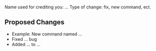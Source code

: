 Name used for crediting you: ...
Type of change: fix, new command, ect.

## Proposed Changes

  - Example: New command named ...
  - Fixed ... bug
  - Added ... to ...
